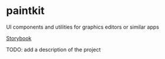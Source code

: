 # paintkit

UI components and utilities for graphics editors or similar apps

[Storybook](/storybook)

TODO: add a description of the project
